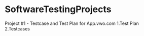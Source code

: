 # SoftwareTestingProjects

Project #1 - Testcase and Test Plan for App.vwo.com
1.Test Plan
2.Testcases
